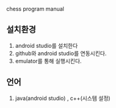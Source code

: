 chess program manual

## 설치환경
1. android studio를 설치한다 
2. github와 android studio를 연동시킨다.
3. emulator를 통해 실행시킨다.

## 언어 
1. java(android studio) , c++(시스템 설정)
